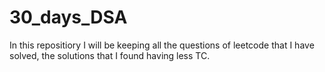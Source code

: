# 30_days_DSA
In this repositiory I will be keeping all the questions of leetcode that I have solved, the solutions that I found having less TC.
